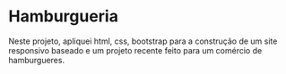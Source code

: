 # Hamburgueria
 Neste projeto, apliquei html, css, bootstrap para a construção de um site responsivo baseado e um projeto recente feito para um comércio de hamburgueres.

